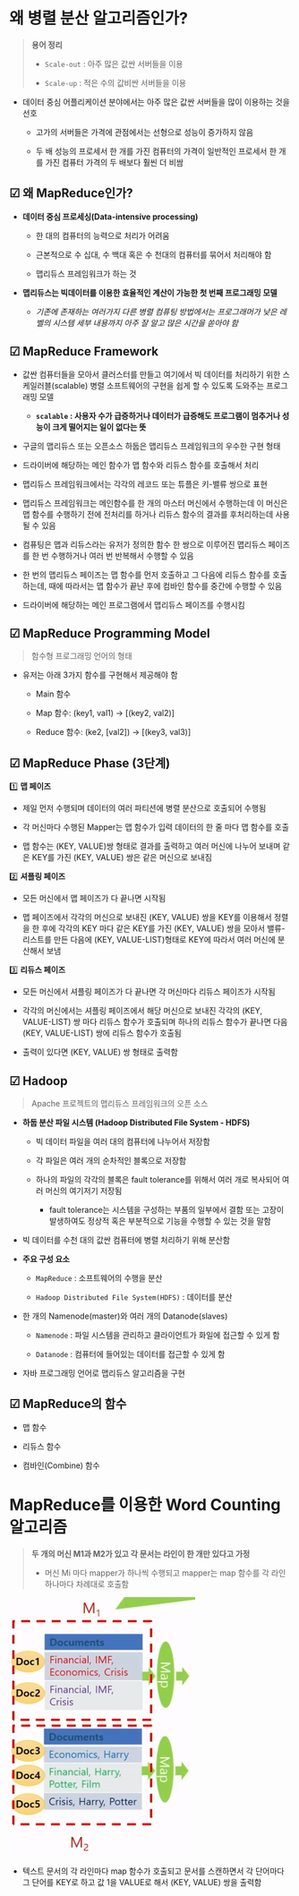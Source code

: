 # 왜 병렬 분산 알고리즘인가?

> **용어 정리**
> 
> - `Scale-out` : 아주 많은 값싼 서버들을 이용
> 
> - `Scale-up` : 적은 수의 값비싼 서버들을 이용

* 데이터 중심 어플리케이션 분야에서는 아주 많은 값싼 서버들을 많이 이용하는 것을 선호
  
  * 고가의 서버들은 가격에 관점에서는 선형으로 성능이 증가하지 않음
  
  * 두 배 성능의 프로세서 한 개를 가진 컴퓨터의 가격이 일반적인 프로세서 한 개를 가진 컴퓨터 가격의 두 배보다 훨씬 더 비쌈

## ☑ 왜 MapReduce인가?

* **데이터 중심 프로세싱(Data-intensive processing)**
  
  * 한 대의 컴퓨터의 능력으로 처리가 어려움
  
  * 근본적으로 수 십대, 수 백대 혹은 수 천대의 컴퓨터를 묶어서 처리해야 함
  
  * 맵리듀스 프레임워크가 하는 것

* **맵리듀스는 빅데이터를 이용한 효율적인 계산이 가능한 첫 번째 프로그래밍 모델**
  
  * *기존에 존재하는 여러가지 다른 병렬 컴퓨팅 방법에서는 프로그래머가 낮은 레벨의 시스템 세부 내용까지 아주 잘 알고 많은 시간을 쏟아야 함*

## ☑ MapReduce Framework

* 값싼 컴퓨터들을 모아서 클러스터를 만들고 여기에서 빅 데이터를 처리하기 위한 스케일러블(scalable) 병렬 소프트웨어의 구현을 쉽게 할 수 있도록 도와주는 프로그래밍 모델
  
  * **`scalable` : 사용자 수가 급증하거나 데이터가 급증해도 프로그램이 멈추거나 성능이 크게 떨어지는 일이 없다는 뜻**

* 구글의 맵리듀스 또는 오픈소스 하둡은 맵리듀스 프레임워크의 우수한 구현 형태

* 드라이버에 해당하는 메인 함수가 맵 함수와 리듀스 함수를 호출해서 처리

* 맵리듀스 프레임워크에서는 각각의 레코드 또는 튜플은 키-밸류 쌍으로 표현

* 맵리듀스 프레임워크는 메인함수를 한 개의 마스터 머신에서 수행하는데 이 머신은 맵 함수를 수행하기 전에 전처리를 하거나 리듀스 함수의 결과를 후처리하는데 사용될 수 있음

* 컴퓨팅은 맵과 리듀스라는 유저가 정의한 함수 한 쌍으로 이루어진 맵리듀스 페이즈를 한 번 수행하거나 여러 번 반복해서 수행할 수 있음

* 한 번의 맵리듀스 페이즈는 맵 함수를 먼저 호출하고 그 다음에 리듀스 함수를 호출하는데, 때에 따라서는 맵 함수가 끝난 후에 컴바인 함수를 중간에 수행할 수 있음

* 드라이버에 해당하는 메인 프로그램에서 맵리듀스 페이즈를 수행시킴

## ☑ MapReduce Programming Model

> 함수형 프로그래밍 언어의 형태

* 유저는 아래 3가지 함수를 구현해서 제공해야 함
  
  * Main 함수
  
  * Map 함수: (key1, val1) → [(key2, val2)]
  
  * Reduce 함수: (ke2, [val2]) → [(key3, val3)]

## ☑ MapReduce Phase (3단계)

1️⃣ **맵 페이즈**

* 제일 먼저 수행되며 데이터의 여러 파티션에 병렬 분산으로 호출되어 수행됨

* 각 머신마다 수행된 Mapper는 맵 함수가 입력 데이터의 한 줄 마다 맵 함수를 호출

* 맵 함수는 (KEY, VALUE)쌍 형태로 결과를 출력하고 여러 머신에 나누어 보내며 같은 KEY를 가진 (KEY, VALUE) 쌍은 같은 머신으로 보내짐

2️⃣ **셔플링 페이즈**

* 모든 머신에서 맵 페이즈가 다 끝나면 시작됨

* 맵 페이즈에서 각각의 머신으로 보내진 (KEY, VALUE) 쌍을 KEY를 이용해서 정렬을 한 후에 각각의 KEY 마다 같은 KEY를 가진 (KEY, VALUE) 쌍을 모아서 밸류-리스트를 만든 다음에 (KEY, VALUE-LIST)형태로 KEY에 따라서 여러 머신에 분산해서 보냄

3️⃣ **리듀스 페이즈**

* 모든 머신에서 셔플링 페이즈가 다 끝나면 각 머신마다 리듀스 페이즈가 시작됨

* 각각의 머신에서는 셔플링 페이즈에서 해당 머신으로 보내진 각각의 (KEY, VALUE-LIST) 쌍 마다 리듀스 함수가 호출되며 하나의 리듀스 함수가 끝나면 다음 (KEY, VALUE-LIST) 쌍에 리듀스 함수가 호출됨

* 출력이 있다면 (KEY, VALUE) 쌍 형태로 출력함

## ☑ Hadoop

> Apache 프로젝트의 맵리듀스 프레임워크의 오픈 소스

* **하둡 분산 파일 시스템 (Hadoop Distributed File System - HDFS)**
  
  * 빅 데이터 파일을 여러 대의 컴퓨터에 나누어서 저장함
  
  * 각 파일은 여러 개의 순차적인 블록으로 저장함
  
  * 하나의 파일의 각각의 블록은 fault tolerance를 위해서 여러 개로 복사되어 여러 머신의 여기저기 저장됨
    
    * fault tolerance는 시스템을 구성하는 부품의 일부에서 결함 또는 고장이 발생하여도 정상적 혹은 부분적으로 기능을 수행할 수 있는 것을 말함

* 빅 데이터를 수천 대의 값싼 컴퓨터에 병렬 처리하기 위해 분산함

* **주요 구성 요소**
  
  * `MapReduce` : 소프트웨어의 수행을 분산
  
  * `Hadoop Distributed File System(HDFS)` : 데이터를 분산

* 한 개의 Namenode(master)와 여러 개의 Datanode(slaves)
  
  * `Namenode` : 파일 시스템을 관리하고 클라이언트가 화일에 접근할 수 있게 함
  
  * `Datanode` : 컴퓨터에 들어있는 데이터를 접근할 수 있게 함

* 자바 프로그래밍 언어로 맵리듀스 알고리즘을 구현

## ☑ MapReduce의 함수

* 맵 함수

* 리듀스 함수

* 컴바인(Combine) 함수

# MapReduce를 이용한 Word Counting 알고리즘

> **두 개의 머신 M1과 M2가 있고 각 문서는 라인이 한 개만 있다고 가정**
> 
> - 머신 Mi 마다 mapper가 하나씩 수행되고 mapper는 map 함수를 각 라인 하나마다 차례대로 호출함

![](Parallel_assets/2023-02-20-13-50-50-image.png)

* 텍스트 문서의 각 라인마다 map 함수가 호출되고 문서를 스캔하면서 각 단어마다 그 단어를 KEY로 하고 값 1을 VALUE로 해서 (KEY, VALUE) 쌍을 출력함
